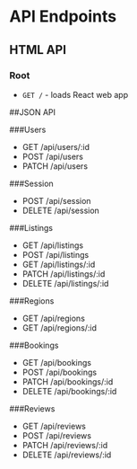 # API Endpoints

## HTML API

### Root

- `GET /` - loads React web app

##JSON API

###Users
- GET /api/users/:id
- POST /api/users
- PATCH /api/users


###Session
- POST /api/session
- DELETE /api/session


###Listings
- GET /api/listings
- POST /api/listings
- GET /api/listings/:id
- PATCH /api/listings/:id
- DELETE /api/listings/:id


###Regions
- GET /api/regions
- GET /api/regions/:id


###Bookings
- GET /api/bookings
- POST /api/bookings
- PATCH /api/bookings/:id
- DELETE /api/bookings/:id


###Reviews
- GET /api/reviews
- POST /api/reviews
- PATCH /api/reviews/:id
- DELETE /api/reviews/:id
